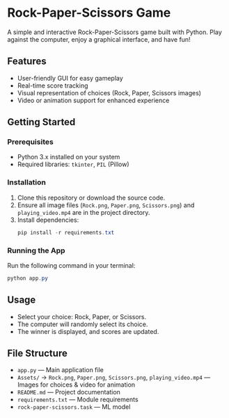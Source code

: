 # Rock-Paper-Scissors Game

A simple and interactive Rock-Paper-Scissors game built with Python. Play against the computer, enjoy a graphical interface, and have fun!

## Features

- User-friendly GUI for easy gameplay
- Real-time score tracking
- Visual representation of choices (Rock, Paper, Scissors images)
- Video or animation support for enhanced experience

## Getting Started

### Prerequisites

- Python 3.x installed on your system
- Required libraries: `tkinter`, `PIL` (Pillow)

### Installation

1. Clone this repository or download the source code.
2. Ensure all image files (`Rock.png`, `Paper.png`, `Scissors.png`) and `playing_video.mp4` are in the project directory.
3. Install dependencies:
	```powershell
	pip install -r requirements.txt
	```

### Running the App

Run the following command in your terminal:
```powershell
python app.py
```

## Usage

- Select your choice: Rock, Paper, or Scissors.
- The computer will randomly select its choice.
- The winner is displayed, and scores are updated.

## File Structure

- `app.py` — Main application file
- `Assets/` -> `Rock.png`, `Paper.png`, `Scissors.png`, `playing_video.mp4` — Images for choices & video for animation
- `README.md` — Project documentation
- `requirements.txt` — Module requirements
- `rock-paper-scissors.task` — ML model
